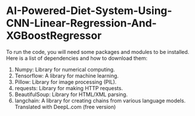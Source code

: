 # AI-Powered-Diet-System-Using-CNN-Linear-Regression-And-XGBoostRegressor

To run the code, you will need some packages and modules to be installed. Here is a list of dependencies and how to download them:

1. Numpy: Library for numerical computing.
2. Tensorflow: A library for machine learning.
3. Pillow: Library for image processing (PIL).
4. requests: Library for making HTTP requests.
5. BeautifulSoup: Library for HTML/XML parsing.
6. langchain: A library for creating chains from various language models.
Translated with DeepL.com (free version)
